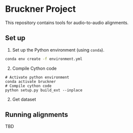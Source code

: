 # Bruckner Project

This repository contains tools for audio-to-audio alignments.

## Set up

1. Set up the Python environment (using `conda`).
```bash
conda env create -f environment.yml
```

2. Compile Cython code
```
# Activate python environment
conda activate bruckner
# Compile cython code
python setup.py build_ext --inplace
```

2. Get dataset

## Running alignments

TBD
